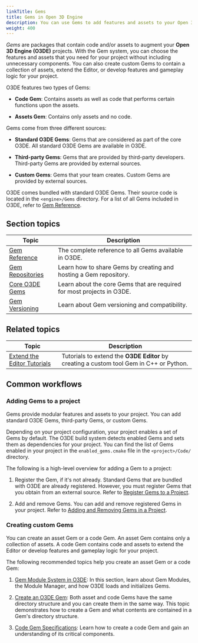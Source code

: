```yaml
---
linkTitle: Gems
title: Gems in Open 3D Engine
description: You can use Gems to add features and assets to your Open 3D Engine game project.
weight: 400
---
```



*Gems* are packages that contain code and/or assets to augment your **Open 3D Engine (O3DE)** projects. With the Gem system, you can choose the features and assets that you need for your project without including unnecessary components. You can also create custom Gems to contain a collection of assets, extend the Editor, or develop features and gameplay logic for your project.

O3DE features two types of Gems:

- **Code Gem**: Contains assets as well as code that performs certain functions upon the assets.

- **Assets Gem**: Contains only assets and no code.

Gems come from three different sources:

- **Standard O3DE Gems**: Gems that are considered as part of the core O3DE. All standard O3DE Gems are available in O3DE.

- **Third-party Gems**: Gems that are provided by third-party developers. Third-party Gems are provided by external sources.
  
- **Custom Gems**: Gems that your team creates. Custom Gems are provided by external sources.

O3DE comes bundled with standard O3DE Gems. Their source code is located in the `<engine>/Gems` directory. For a list of all Gems included in O3DE, refer to [Gem Reference](./reference).


## Section topics

| Topic | Description |
| --- | --- |
| [Gem Reference](./reference/) | The complete reference to all Gems available in O3DE. |
| [Gem Repositories](./repositories/) | Learn how to share Gems by creating and hosting a Gem repository. |
| [Core O3DE Gems](./core-gems) | Learn about the core Gems that are required for most projects in O3DE. |
| [Gem Versioning](./gem-versioning) | Learn about Gem versioning and compatibility. |


## Related topics

| Topic | Description |
| --- | --- |
| [Extend the Editor Tutorials](/docs/learning-guide/tutorials/extend-the-editor/) | Tutorials to extend the **O3DE Editor** by creating a custom tool Gem in C++ or Python. |


## Common workflows

### Adding Gems to a project

Gems provide modular features and assets to your project. You can add standard O3DE Gems, third-party Gems, or custom Gems.

Depending on your project configuration, your project enables a set of Gems by default. The O3DE build system detects enabled Gems and sets them as dependencies for your project. You can find the list of Gems enabled in your project in the `enabled_gems.cmake` file in the `<project>/Code/` directory. 

The following is a high-level overview for adding a Gem to a project: 

1. Register the Gem, if it's not already. Standard Gems that are bundled with O3DE are already registered. However, you must register Gems that you obtain from an external source. Refer to [Register Gems to a Project](/docs/user-guide/project-config/register-gems/).

1. Add and remove Gems. You can add and remove registered Gems in your project. Refer to [Adding and Removing Gems in a Project](/docs/user-guide/project-config/add-remove-gems/).

### Creating custom Gems

You can create an asset Gem or a code Gem. An asset Gem contains only a collection of assets. A code Gem contains code and assets to extend the Editor or develop features and gameplay logic for your project.

The following recommended topics help you create an asset Gem or a code Gem:

1. [Gem Module System in O3DE](/docs/user-guide/programming/gems/overview/): In this section, learn about Gem Modules, the Module Manager, and how O3DE loads and initializes Gems.

1. [Create an O3DE Gem](/docs/user-guide/programming/gems/creating/): Both asset and code Gems have the same directory structure and you can create them in the same way. This topic demonstrates how to create a Gem and what contents are contained in a Gem's directory structure.

1. [Code Gem Specifications](/docs/user-guide/programming/gems/code-gems/): Learn how to create a code Gem and gain an understanding of its critical components.
